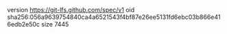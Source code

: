 version https://git-lfs.github.com/spec/v1
oid sha256:056a9639754840ca4a6521543f4bf87e26ee5131fd6ebc03b866e416edb2e50c
size 7445
